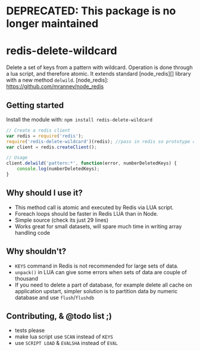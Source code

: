 # DEPRECATED: This package is no longer maintained 

# redis-delete-wildcard

Delete a set of keys from a pattern with wildcard. Operation is done through a lua script, and therefore atomic. It extends standard [node_redis][] library with a new method `delwild`.
[node_redis]: https://github.com/mranney/node_redis

## Getting started
Install the module with: `npm install redis-delete-wildcard`

````js
// Create a redis client
var redis = require('redis');
require('redis-delete-wildcard')(redis); //pass in redis so prototype can be extended
var client = redis.createClient();

// Usage
client.delwild('pattern:*', function(error, numberDeletedKeys) {
    console.log(numberDeletedKeys);
}
````
## Why should I use it? 
* This method call is atomic and executed by Redis via LUA script. 
* Foreach loops should be faster in Redis LUA than in Node.
* Simple source (check its just 29 lines)
* Works great for small datasets, will spare much time in writing array handling code

## Why shouldn't?
* `KEYS` command in Redis is not recommended for large sets of data. 
* `unpack()` in LUA can give some errors when sets of data are couple of thousand
* If you need to delete a part of database, for example delete all cache on application upstart, simpler solution is to partition data by numeric database and use `flush`/`flushdb`

## Contributing, & @todo list ;)
* tests please
* make lua script use `SCAN` instead of `KEYS`
* use `SCRIPT LOAD` & `EVALSHA` instead of `EVAL`
